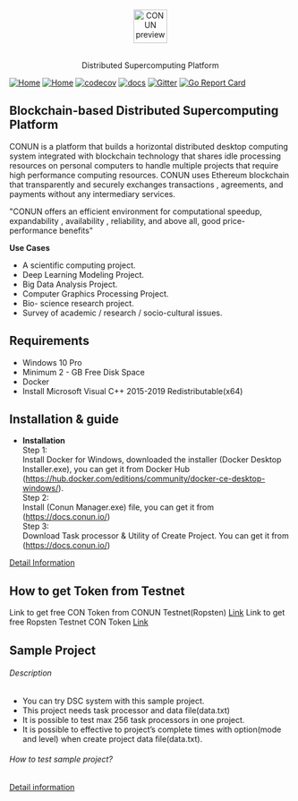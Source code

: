 <br>
<p align="center">
  <img alt="CONUN preview" src="https://conun.io/img/conun_logo_big.png" height="60" />
  <br><br>
  <p align="center">Distributed Supercomputing Platform</p>
</p>

[![Home](https://travis-ci.org/sonm-io/core.svg?branch=master)](https://conun.io/)
[![Home](https://ci.appveyor.com/api/projects/status/01d7cpccwi8scwqp/branch/master?svg=true)](https://ci.appveyor.com/project/Sokel/core/branch/master)
[![codecov](https://codecov.io/gh/sonm-io/core/branch/master/graph/badge.svg)](https://codecov.io/gh/sonm-io/core)
[![docs](https://svg-badge.appspot.com/badge/docs/ready?color=1578b6)](https://docs.sonm.io/getting-started)
[![Gitter](https://badges.gitter.im/Join%20Chat.svg)](https://gitter.im/sonm-io_core/Lobby?utm_source=share-link&utm_medium=link&utm_campaign=share-link)
[![Go Report Card](https://goreportcard.com/badge/github.com/sonm-io/core)](https://goreportcard.com/report/github.com/sonm-io/core)

## Blockchain-based Distributed Supercomputing Platform
  CONUN is a platform that builds a horizontal distributed desktop computing   system integrated with blockchain technology that shares idle processing resources on personal computers to handle multiple projects that require high performance computing resources. CONUN uses Ethereum blockchain that transparently and securely exchanges transactions , agreements, and payments without any intermediary services.

"CONUN offers an efficient environment for computational speedup, expandability , availability , reliability, and above all, good price-performance benefits"

**Use Cases**
  * A scientific computing project.
  * Deep Learning Modeling Project.
  * Big Data Analysis Project.
  * Computer Graphics Processing Project.
  * Bio- science research project.
  * Survey of academic / research / socio-cultural issues.

## Requirements
- Windows 10 Pro
- Minimum 2 - GB Free Disk Space
- Docker
- Install Microsoft Visual C++ 2015-2019 Redistributable(x64)

## Installation & guide
  * **Installation**<br>
  Step 1:<br> 
     Install Docker for Windows, downloaded the installer (Docker Desktop Installer.exe), you can get it from Docker Hub (https://hub.docker.com/editions/community/docker-ce-desktop-windows/).<br>
  Step 2:<br>
     Install (Conun Manager.exe) file, you can get it from (https://docs.conun.io/)<br>
  Step 3:<br>
     Download Task processor & Utility of Create Project.
  You can get it from (https://docs.conun.io/)
  
  
  [Detail Information](http://www.docs.conun.io)

## How to get Token from Testnet
Link to get free CON Token from CONUN Testnet(Ropsten) [Link](https://faucet.ropsten.be/)
Link to get free Ropsten Testnet CON Token [Link](http://www.etc.conun.io) 
  
## Sample Project
###### Description
-	You can try DSC system with this sample project.
-	This project needs task processor and data file(data.txt)
-	It is possible to test max 256 task processors in one project.
-	It is possible to effective to project’s complete times with option(mode and level) when  create project data file(data.txt).

###### How to test sample project?
[Detail information](https://docs.conun.io/)


